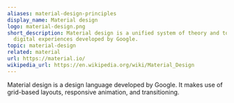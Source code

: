 ```yaml
---
aliases: material-design-principles
display_name: Material design
logo: material-design.png
short_description: Material design is a unified system of theory and tools for creating
  digital experiences developed by Google.
topic: material-design
related: material
url: https://material.io/
wikipedia_url: https://en.wikipedia.org/wiki/Material_Design
---
```

Material design is a design language developed by Google. It makes use of grid-based layouts, responsive animation, and transitioning.
